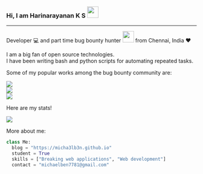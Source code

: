 ### Hi, I am Harinarayanan K S <img src="https://github.com/micha3lb3n/micha3lb3n/blob/master/gifs/hi.gif" width="30">

<hr />

Developer 💻 and part time bug bounty hunter <img src="https://media.giphy.com/media/WUlplcMpOCEmTGBtBW/giphy.gif" width="30"> from Chennai, India ❤

I am a big fan of open source technologies.
<br >
I have been writing bash and python scripts for automating repeated tasks.

Some of my popular works among the bug bounty community are:

<img src="https://github-readme-stats.vercel.app/api/pin/?username=micha3lb3n&repo=SSRFire">

<br>

<img src="https://github-readme-stats.vercel.app/api/pin/?username=micha3lb3n&repo=SourceWolf">

<br>

<img src="https://github-readme-stats.vercel.app/api/pin/?username=micha3lb3n&repo=bash-hacks">

<br>

Here are my stats!

![](https://github-readme-stats.vercel.app/api?username=micha3lb3n&show_icons=true)

More about me:

```python
class Me:
  blog = "https://micha3lb3n.github.io"
  student = True
  skills = ["Breaking web applications", "Web development"]
  contact = "michaelben7781@gmail.com"
```

<!--
**micha3lb3n/micha3lb3n** is a ✨ _special_ ✨ repository because its `README.md` (this file) appears on your GitHub profile.

Here are some ideas to get you started:

- 🔭 I’m currently working on ...
- 🌱 I’m currently learning ...
- 👯 I’m looking to collaborate on ...
- 🤔 I’m looking for help with ...
- 💬 Ask me about ...
- 📫 How to reach me: ...
- 😄 Pronouns: ...
- ⚡ Fun fact: ...
-->
